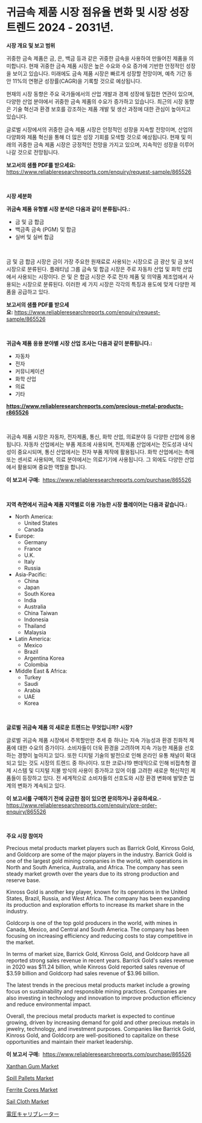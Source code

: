 <p><h1>귀금속 제품 시장 점유율 변화 및 시장 성장 트렌드 2024 - 2031년.</h1></p><p><strong>시장 개요 및 보고 범위</strong></p>
<p><p>귀중한 금속 제품은 금, 은, 백금 등과 같은 귀중한 금속을 사용하여 만들어진 제품을 의미합니다. 현재 귀중한 금속 제품 시장은 높은 수요와 수요 증가에 기반한 안정적인 성장을 보이고 있습니다. 미래에도 금속 제품 시장은 빠르게 성장할 전망이며, 예측 기간 동안 11%의 연평균 성장률(CAGR)을 기록할 것으로 예상됩니다. </p><p>현재의 시장 동향은 주요 국가들에서의 산업 개발과 경제 성장에 밀접한 연관이 있으며, 다양한 산업 분야에서 귀중한 금속 제품의 수요가 증가하고 있습니다. 최근의 시장 동향은 기술 혁신과 환경 보호를 강조하는 제품 개발 및 생산 과정에 대한 관심이 높아지고 있습니다.</p><p>글로벌 시장에서의 귀중한 금속 제품 시장은 안정적인 성장을 지속할 전망이며, 산업의 다양화와 제품 혁신을 통해 더 많은 성장 기회를 모색할 것으로 예상됩니다. 현재 및 미래의 귀중한 금속 제품 시장은 긍정적인 전망을 가지고 있으며, 지속적인 성장을 이루어 나갈 것으로 전망됩니다.</p></p>
<p><strong>보고서의 샘플 PDF를 받으세요:</strong> <a href="https://www.reliableresearchreports.com/enquiry/request-sample/865526">https://www.reliableresearchreports.com/enquiry/request-sample/865526</a></p>
<p>&nbsp;</p>
<p><strong>시장 세분화</strong></p>
<p><strong>귀금속 제품 유형별 시장 분석은 다음과 같이 분류됩니다.:</strong></p>
<p><ul><li>금 및 금 합금</li><li>백금족 금속 (PGM) 및 합금</li><li>실버 및 실버 합금</li></ul></p>
<p>&nbsp;</p>
<p><p>금 및 금 합금 시장은 금이 가장 주요한 원재료로 사용되는 시장으로 금 광산 및 금 보석 시장으로 분류된다. 플래티넘 그룹 금속 및 합금 시장은 주로 자동차 산업 및 화학 산업에서 사용되는 시장이다. 은 및 은 합금 시장은 주로 전자 제품 및 의약품 제조업에서 사용되는 시장으로 분류된다. 이러한 세 가지 시장은 각각의 특징과 용도에 맞게 다양한 제품을 공급하고 있다.</p></p>
<p><strong>보고서의 샘플 PDF를 받으세요:</strong>&nbsp;<a href="https://www.reliableresearchreports.com/enquiry/request-sample/865526">https://www.reliableresearchreports.com/enquiry/request-sample/865526</a></p>
<p>&nbsp;</p>
<p><strong> 귀금속 제품 응용 분야별 시장 산업 조사는 다음과 같이 분류됩니다.:</strong></p>
<p><ul><li>자동차</li><li>전자</li><li>커뮤니케이션</li><li>화학 산업</li><li>의료</li><li>기타</li></ul></p>
<p><strong><a href="https://www.reliableresearchreports.com/precious-metal-products-r865526">https://www.reliableresearchreports.com/precious-metal-products-r865526</a></strong></p>
<p>&nbsp;</p>
<p><p>귀금속 제품 시장은 자동차, 전자제품, 통신, 화학 산업, 의료분야 등 다양한 산업에 응용됩니다. 자동차 산업에서는 부품 제조에 사용되며, 전자제품 산업에서는 전도성과 내식성이 중요시되며, 통신 산업에서는 전자 부품 제작에 활용됩니다. 화학 산업에서는 촉매 또는 센서로 사용되며, 의료 분야에서는 의료기기에 사용됩니다. 그 외에도 다양한 산업에서 활용되며 중요한 역할을 합니다.</p></p>
<p><strong>이 보고서 구매:</strong>&nbsp; <a href="https://www.reliableresearchreports.com/purchase/865526">https://www.reliableresearchreports.com/purchase/865526</a></p>
<p>&nbsp;</p>
<p><strong>지역 측면에서 귀금속 제품 지역별로 이용 가능한 시장 플레이어는 다음과 같습니다.:</strong></p>
<p><ul>
    <li>
        North America:
        <ul>
            <li>United States</li>
            <li>Canada</li>
        </ul>
    </li>
    <li>
        Europe:
        <ul>
            <li>Germany</li>
            <li>France</li>
            <li>U.K.</li>
            <li>Italy</li>
            <li>Russia</li>
        </ul>
    </li>
    <li>
        Asia-Pacific:
        <ul>
            <li>China</li>
            <li>Japan</li>
            <li>South Korea</li>
            <li>India</li>
            <li>Australia</li>
            <li>China Taiwan</li>
            <li>Indonesia</li>
            <li>Thailand</li>
            <li>Malaysia</li>
        </ul>
    </li>
    <li>
        Latin America:
        <ul>
            <li>Mexico</li>
            <li>Brazil</li>
            <li>Argentina Korea</li>
            <li>Colombia</li>
        </ul>
    </li>
    <li>
        Middle East & Africa:
        <ul>
            <li>Turkey</li>
            <li>Saudi</li>
            <li>Arabia</li>
            <li>UAE</li>
            <li>Korea</li>
        </ul>
    </li>
    </ul></p>
<p>&nbsp;</p>
<p><strong>글로벌 귀금속 제품 의 새로운 트렌드는 무엇입니까? 시장?</strong></p>
<p><p>글로벌 귀금속 제품 시장에서 주목할만한 추세 중 하나는 지속 가능성과 환경 친화적 제품에 대한 수요의 증가이다. 소비자들이 더욱 환경을 고려하며 지속 가능한 제품을 선호하는 경향이 높아지고 있다. 또한 디지털 기술의 발전으로 인해 온라인 유통 채널이 확대되고 있는 것도 시장의 트렌드 중 하나이다. 또한 코로나19 팬데믹으로 인해 비접촉형 결제 시스템 및 디지털 지불 방식의 사용이 증가하고 있어 이를 고려한 새로운 혁신적인 제품들이 등장하고 있다. 전 세계적으로 소비자들의 선호도와 시장 환경 변화에 발맞춘 업계의 변화가 계속되고 있다.</p></p>
<p><strong>이 보고서를 구매하기 전에 궁금한 점이 있으면 문의하거나 공유하세요.</strong>- <a href="https://www.reliableresearchreports.com/enquiry/pre-order-enquiry/865526">https://www.reliableresearchreports.com/enquiry/pre-order-enquiry/865526</a></p>
<p>&nbsp;</p>
<p><strong>주요 시장 참여자</strong></p>
<p><p>Precious metal products market players such as Barrick Gold, Kinross Gold, and Goldcorp are some of the major players in the industry. Barrick Gold is one of the largest gold mining companies in the world, with operations in North and South America, Australia, and Africa. The company has seen steady market growth over the years due to its strong production and reserve base.</p><p>Kinross Gold is another key player, known for its operations in the United States, Brazil, Russia, and West Africa. The company has been expanding its production and exploration efforts to increase its market share in the industry.</p><p>Goldcorp is one of the top gold producers in the world, with mines in Canada, Mexico, and Central and South America. The company has been focusing on increasing efficiency and reducing costs to stay competitive in the market.</p><p>In terms of market size, Barrick Gold, Kinross Gold, and Goldcorp have all reported strong sales revenue in recent years. Barrick Gold's sales revenue in 2020 was $11.24 billion, while Kinross Gold reported sales revenue of $3.59 billion and Goldcorp had sales revenue of $3.96 billion.</p><p>The latest trends in the precious metal products market include a growing focus on sustainability and responsible mining practices. Companies are also investing in technology and innovation to improve production efficiency and reduce environmental impact.</p><p>Overall, the precious metal products market is expected to continue growing, driven by increasing demand for gold and other precious metals in jewelry, technology, and investment purposes. Companies like Barrick Gold, Kinross Gold, and Goldcorp are well-positioned to capitalize on these opportunities and maintain their market leadership.</p></p>
<p><strong>이 보고서 구매:</strong>&nbsp;&nbsp;<a href="https://www.reliableresearchreports.com/purchase/865526">https://www.reliableresearchreports.com/purchase/865526</a></p>
<p><p><a href="https://issuu.com/reportprime-2/docs/xanthan-gum-market-size-2030.pptx">Xanthan Gum Market</a></p><p><a href="https://github.com/yoshih12/Market-Research-Report-List-2/blob/main/spill-pallets-market.md">Spill Pallets Market</a></p><p><a href="https://sulfuric-clavicle-d39.notion.site/Ferrite-Cores-Market-Size-Evaluating-its-Market-Trends-Growth-and-Projections-2024-2031-968a7ad7d21e4303a05d6db277cf38d2">Ferrite Cores Market</a></p><p><a href="https://issuu.com/reportprime-2/docs/sail-cloth-market-size-2030.pptx">Sail Cloth Market</a></p><p><a href="https://github.com/jkjreqjscoxx7/Market-Research-Report-List-1/blob/main/844220121836.md">電圧キャリブレーター</a></p></p>